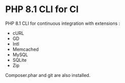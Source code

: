 PHP 8.1 CLI for CI
==================

PHP 8.1 CLI for continuous integration with extensions :

* cURL
* GD
* Intl
* Memcached
* MySQL
* SQLite
* Zip

Composer.phar and git are also installed.
